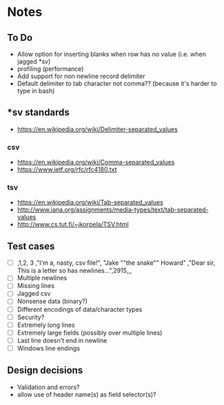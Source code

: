 # Notes

## To Do ##
- Allow option for inserting blanks when row has no value (i.e. when jagged *sv)
- profiling (performance)
- Add support for non newline record delimiter
- Default delimiter to tab character not comma?? (because it's harder to type in bash)

## *sv standards
- https://en.wikipedia.org/wiki/Delimiter-separated_values

### csv
- https://en.wikipedia.org/wiki/Comma-separated_values
- https://www.ietf.org/rfc/rfc4180.txt

### tsv
- https://en.wikipedia.org/wiki/Tab-separated_values
- http://www.iana.org/assignments/media-types/text/tab-separated-values
- http://www.cs.tut.fi/~jkorpela/TSV.html

## Test cases
- [ ] ,1,2,  3  ,"I'm a, nasty, csv file!",  "Jake ""the snake"" Howard"  ,"Dear sir,
This is a letter so has newlines...",2915,,,
- [ ] Multiple newlines
- [ ] Missing lines
- [ ] Jagged csv
- [ ] Nonsense data (binary?)
- [ ] Different encodings of data/character types
- [ ] Security? 
- [ ] Extremely long lines
- [ ] Extremely large fields (possibly over multiple lines)
- [ ] Last line doesn't end in newline
- [ ] Windows line endings

## Design decisions
- Validation and errors?
- allow use of header name(s) as field selector(s)?
